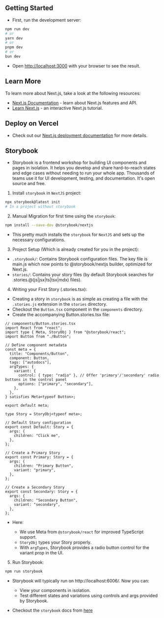 ## Getting Started

- First, run the development server:

```bash
npm run dev
# or
yarn dev
# or
pnpm dev
# or
bun dev
```

- Open [http://localhost:3000](http://localhost:3000) with your browser to see the result.

## Learn More

To learn more about Next.js, take a look at the following resources:

- [Next.js Documentation](https://nextjs.org/docs) - learn about Next.js features and API.
- [Learn Next.js](https://nextjs.org/learn) - an interactive Next.js tutorial.

## Deploy on Vercel

- Check out our [Next.js deployment documentation](https://nextjs.org/docs/app/building-your-application/deploying) for more details.

## Storybook

- Storybook is a frontend workshop for building UI components and pages in isolation. It helps you develop and share hard-to-reach states and edge cases without needing to run your whole app. Thousands of teams use it for UI development, testing, and documentation. It's open source and free.

1.  Install `storybook` in `NextJS` project:

```bash
npx storybook@latest init
# In a project without storybook
```

2.  Manual Migration for first time using the `storybook`:

```bash
npm install --save-dev @storybook/nextjs
```

- This pretty much installs the `storybook` for `NextJS` and sets up the necessary configurations.

3.  Project Setup (Which is already created for you in the project):

- `.storybook/`: Contains Storybook configuration files. The key file is main.js which now points to @storybook/nextjs builder, optimized for Next.js.
- `stories/`: Contains your story files (by default Storybook searches for .stories.@(js|jsx|ts|tsx|mdx) files).

4.  Writing your First Story (.stories.tsx):

- Creating a story in `storybook` is as simple as creating a file with the `.stories.js` extension in the `stories` directory.
- Checkout the `Button.tsx` component in the `components` directory.
- Create the accompanying Button.stories.tsx file:

```tsx
// components/Button.stories.tsx
import React from "react";
import type { Meta, StoryObj } from "@storybook/react";
import Button from "./Button";

// Define component metadata
const meta = {
  title: "Components/Button",
  component: Button,
  tags: ["autodocs"],
  argTypes: {
    variant: {
      control: { type: "radio" }, // Offer 'primary'/'secondary' radio buttons in the control panel
      options: ["primary", "secondary"],
    },
  },
} satisfies Meta<typeof Button>;

export default meta;

type Story = StoryObj<typeof meta>;

// Default Story configuration
export const Default: Story = {
  args: {
    children: "Click me",
  },
};

// Create a Primary Story
export const Primary: Story = {
  args: {
    children: "Primary Button",
    variant: "primary",
  },
};

// Create a Secondary Story
export const Secondary: Story = {
  args: {
    children: "Secondary Button",
    variant: "secondary",
  },
};
```

- Here:

  - We use Meta from `@storybook/react` for improved TypeScript support.
  - `StoryObj` types your Story properly.
  - With `argTypes`, Storybook provides a radio button control for the variant prop in the UI.

5.  Run Storybook:

```bash
npm run storybook
```

- Storybook will typically run on http://localhost:6006/. Now you can:

  - View your components in isolation.
  - Test different states and variations using controls and args provided by Storybook.

- Checkout the `storybook` docs from [here](https://storybook.js.org/docs/writing-stories)
